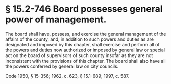 # § 15.2-746 Board possesses general power of management.

<p>The board shall have, possess, and exercise the general management of the affairs of the county, and, in addition to such powers and duties as are designated and imposed by this chapter, shall exercise and perform all of the powers and duties now authorized or imposed by general law or special act on the board of supervisors of such county insofar as they are not inconsistent with the provisions of this chapter. The board shall also have all the powers conferred by general law on city councils.</p><p>Code 1950, § 15-356; 1962, c. 623, § 15.1-689; 1997, c. 587.</p>